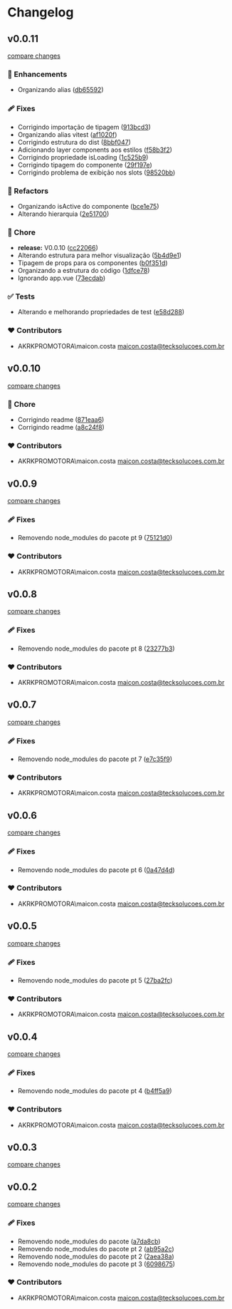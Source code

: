 # Changelog

## v0.0.11

[compare changes](https://github.com/maicon-vieira-dx/pf-module/compare/v0.0.10...v0.0.11)

### 🚀 Enhancements

- Organizando alias ([db65592](https://github.com/maicon-vieira-dx/pf-module/commit/db65592))

### 🩹 Fixes

- Corrigindo importação de tipagem ([913bcd3](https://github.com/maicon-vieira-dx/pf-module/commit/913bcd3))
- Organizando alias vitest ([af1020f](https://github.com/maicon-vieira-dx/pf-module/commit/af1020f))
- Corrigindo estrutura do dist ([8bbf047](https://github.com/maicon-vieira-dx/pf-module/commit/8bbf047))
- Adicionando layer components aos estilos ([f58b3f2](https://github.com/maicon-vieira-dx/pf-module/commit/f58b3f2))
- Corrigindo propriedade isLoading ([1c525b9](https://github.com/maicon-vieira-dx/pf-module/commit/1c525b9))
- Corrigindo tipagem do componente ([29f197e](https://github.com/maicon-vieira-dx/pf-module/commit/29f197e))
- Corrigindo problema de exibição nos slots ([98520bb](https://github.com/maicon-vieira-dx/pf-module/commit/98520bb))

### 💅 Refactors

- Organizando isActive do componente ([bce1e75](https://github.com/maicon-vieira-dx/pf-module/commit/bce1e75))
- Alterando hierarquia ([2e51700](https://github.com/maicon-vieira-dx/pf-module/commit/2e51700))

### 🏡 Chore

- **release:** V0.0.10 ([cc22066](https://github.com/maicon-vieira-dx/pf-module/commit/cc22066))
- Alterando estrutura para melhor visualização ([5b4d9e1](https://github.com/maicon-vieira-dx/pf-module/commit/5b4d9e1))
- Tipagem de props para os componentes ([b0f351d](https://github.com/maicon-vieira-dx/pf-module/commit/b0f351d))
- Organizando a estrutura do código ([1dfce78](https://github.com/maicon-vieira-dx/pf-module/commit/1dfce78))
- Ignorando app.vue ([73ecdab](https://github.com/maicon-vieira-dx/pf-module/commit/73ecdab))

### ✅ Tests

- Alterando e melhorando propriedades de test ([e58d288](https://github.com/maicon-vieira-dx/pf-module/commit/e58d288))

### ❤️ Contributors

- AKRKPROMOTORA\maicon.costa <maicon.costa@tecksolucoes.com.br>

## v0.0.10

[compare changes](https://github.com/maicon-vieira-dx/pf-module/compare/v0.0.9...v0.0.10)

### 🏡 Chore

- Corrigindo readme ([871eaa6](https://github.com/maicon-vieira-dx/pf-module/commit/871eaa6))
- Corrigindo readme ([a8c24f8](https://github.com/maicon-vieira-dx/pf-module/commit/a8c24f8))

### ❤️ Contributors

- AKRKPROMOTORA\maicon.costa <maicon.costa@tecksolucoes.com.br>

## v0.0.9

[compare changes](https://github.com/maicon-vieira-dx/pf-module/compare/v0.0.8...v0.0.9)

### 🩹 Fixes

- Removendo node_modules do pacote pt 9 ([75121d0](https://github.com/maicon-vieira-dx/pf-module/commit/75121d0))

### ❤️ Contributors

- AKRKPROMOTORA\maicon.costa <maicon.costa@tecksolucoes.com.br>

## v0.0.8

[compare changes](https://github.com/maicon-vieira-dx/pf-module/compare/v0.0.7...v0.0.8)

### 🩹 Fixes

- Removendo node_modules do pacote pt 8 ([23277b3](https://github.com/maicon-vieira-dx/pf-module/commit/23277b3))

### ❤️ Contributors

- AKRKPROMOTORA\maicon.costa <maicon.costa@tecksolucoes.com.br>

## v0.0.7

[compare changes](https://github.com/maicon-vieira-dx/pf-module/compare/v0.0.6...v0.0.7)

### 🩹 Fixes

- Removendo node_modules do pacote pt 7 ([e7c35f9](https://github.com/maicon-vieira-dx/pf-module/commit/e7c35f9))

### ❤️ Contributors

- AKRKPROMOTORA\maicon.costa <maicon.costa@tecksolucoes.com.br>

## v0.0.6

[compare changes](https://github.com/maicon-vieira-dx/pf-module/compare/v0.0.5...v0.0.6)

### 🩹 Fixes

- Removendo node_modules do pacote pt 6 ([0a47d4d](https://github.com/maicon-vieira-dx/pf-module/commit/0a47d4d))

### ❤️ Contributors

- AKRKPROMOTORA\maicon.costa <maicon.costa@tecksolucoes.com.br>

## v0.0.5

[compare changes](https://github.com/maicon-vieira-dx/pf-module/compare/v0.0.4...v0.0.5)

### 🩹 Fixes

- Removendo node_modules do pacote pt 5 ([27ba2fc](https://github.com/maicon-vieira-dx/pf-module/commit/27ba2fc))

### ❤️ Contributors

- AKRKPROMOTORA\maicon.costa <maicon.costa@tecksolucoes.com.br>

## v0.0.4

[compare changes](https://github.com/maicon-vieira-dx/pf-module/compare/v0.0.3...v0.0.4)

### 🩹 Fixes

- Removendo node_modules do pacote pt 4 ([b4ff5a9](https://github.com/maicon-vieira-dx/pf-module/commit/b4ff5a9))

### ❤️ Contributors

- AKRKPROMOTORA\maicon.costa <maicon.costa@tecksolucoes.com.br>

## v0.0.3

[compare changes](https://github.com/maicon-vieira-dx/pf-module/compare/v0.0.2...v0.0.3)

## v0.0.2

[compare changes](https://github.com/maicon-vieira-dx/pf-module/compare/v1.2.0...v0.0.2)

### 🩹 Fixes

- Removendo node_modules do pacote ([a7da8cb](https://github.com/maicon-vieira-dx/pf-module/commit/a7da8cb))
- Removendo node_modules do pacote pt 2 ([ab95a2c](https://github.com/maicon-vieira-dx/pf-module/commit/ab95a2c))
- Removendo node_modules do pacote pt 2 ([2aea38a](https://github.com/maicon-vieira-dx/pf-module/commit/2aea38a))
- Removendo node_modules do pacote pt 3 ([6098675](https://github.com/maicon-vieira-dx/pf-module/commit/6098675))

### ❤️ Contributors

- AKRKPROMOTORA\maicon.costa <maicon.costa@tecksolucoes.com.br>

